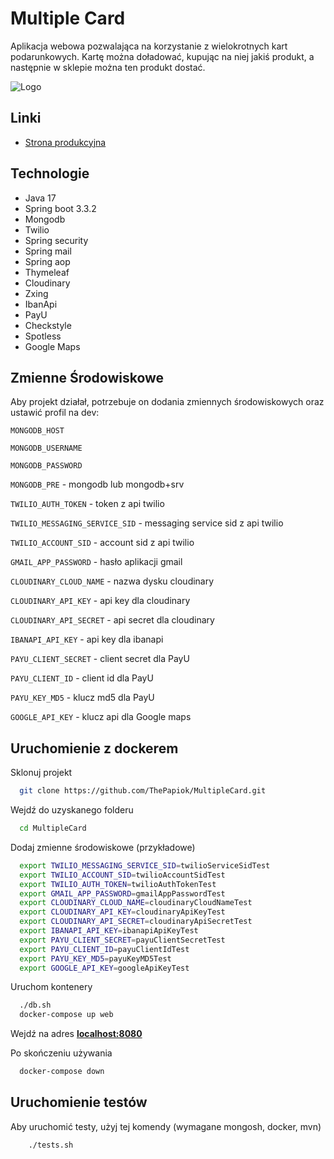 # Multiple Card

Aplikacja webowa pozwalająca na korzystanie z wielokrotnych kart podarunkowych. Kartę można doładować, kupując na niej
jakiś produkt, a następnie w sklepie można ten produkt dostać.

![Logo](https://i.imgur.com/3d9NnZt.png)

## Linki

- [Strona produkcyjna](https://multiplecard-neq8.onrender.com/)

## Technologie

- Java 17
- Spring boot 3.3.2
- Mongodb
- Twilio
- Spring security
- Spring mail
- Spring aop
- Thymeleaf
- Cloudinary
- Zxing
- IbanApi
- PayU
- Checkstyle
- Spotless
- Google Maps

## Zmienne Środowiskowe

Aby projekt działał, potrzebuje on dodania zmiennych środowiskowych oraz ustawić profil na dev:

`MONGODB_HOST`

`MONGODB_USERNAME`

`MONGODB_PASSWORD`

`MONGODB_PRE` - mongodb lub mongodb+srv

`TWILIO_AUTH_TOKEN` - token z api twilio

`TWILIO_MESSAGING_SERVICE_SID` - messaging service sid z api twilio

`TWILIO_ACCOUNT_SID` - account sid z api twilio

`GMAIL_APP_PASSWORD` - hasło aplikacji gmail

`CLOUDINARY_CLOUD_NAME` - nazwa dysku cloudinary

`CLOUDINARY_API_KEY` - api key dla cloudinary

`CLOUDINARY_API_SECRET` - api secret dla cloudinary

`IBANAPI_API_KEY` - api key dla ibanapi

`PAYU_CLIENT_SECRET` - client secret dla PayU

`PAYU_CLIENT_ID` - client id dla PayU

`PAYU_KEY_MD5` - klucz md5 dla PayU

`GOOGLE_API_KEY` - klucz api dla Google maps

## Uruchomienie z dockerem

Sklonuj projekt

```bash
  git clone https://github.com/ThePapiok/MultipleCard.git
```

Wejdź do uzyskanego folderu

```bash
  cd MultipleCard
```

Dodaj zmienne środowiskowe (przykładowe)

```bash
  export TWILIO_MESSAGING_SERVICE_SID=twilioServiceSidTest
  export TWILIO_ACCOUNT_SID=twilioAccountSidTest
  export TWILIO_AUTH_TOKEN=twilioAuthTokenTest
  export GMAIL_APP_PASSWORD=gmailAppPasswordTest
  export CLOUDINARY_CLOUD_NAME=cloudinaryCloudNameTest
  export CLOUDINARY_API_KEY=cloudinaryApiKeyTest
  export CLOUDINARY_API_SECRET=cloudinaryApiSecretTest
  export IBANAPI_API_KEY=ibanapiApiKeyTest
  export PAYU_CLIENT_SECRET=payuClientSecretTest
  export PAYU_CLIENT_ID=payuClientIdTest
  export PAYU_KEY_MD5=payuKeyMD5Test
  export GOOGLE_API_KEY=googleApiKeyTest
```

Uruchom kontenery

```bash
  ./db.sh
  docker-compose up web
```

Wejdź na adres **[localhost:8080](http://localhost:8080/)**

Po skończeniu używania

```bash
  docker-compose down
```

## Uruchomienie testów

Aby uruchomić testy, użyj tej komendy (wymagane mongosh, docker, mvn)

```bash
    ./tests.sh
```



 

